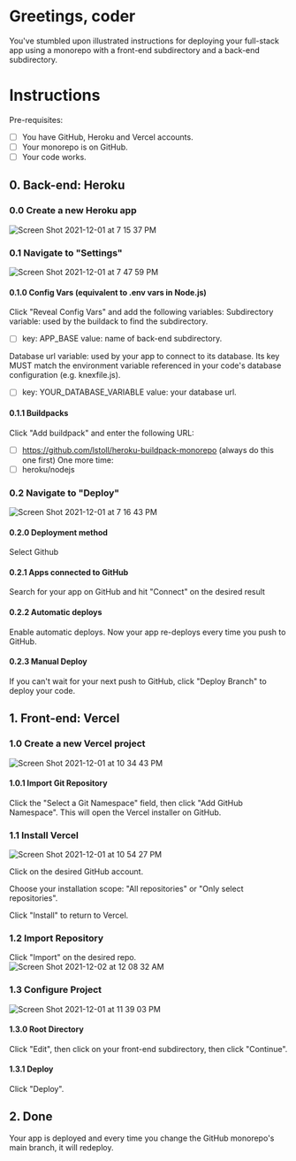 # Greetings, coder
You've stumbled upon illustrated instructions for deploying your full-stack app using a monorepo with a front-end subdirectory and a back-end subdirectory. 

# Instructions
Pre-requisites:
  - [ ] You have GitHub, Heroku and Vercel accounts.
  - [ ] Your monorepo is on GitHub.
  - [ ] Your code works.

## 0. Back-end: Heroku
### 0.0 Create a new Heroku app
![Screen Shot 2021-12-01 at 7 15 37 PM](https://user-images.githubusercontent.com/86169488/144366937-3a8b42b4-84e3-4f65-8ba9-0583310b3f7a.png)

### 0.1 Navigate to "Settings"
![Screen Shot 2021-12-01 at 7 47 59 PM](https://user-images.githubusercontent.com/86169488/144367001-d130726f-d71c-47f0-a9fd-d5e4e0f8ceab.png)

#### 0.1.0 Config Vars (equivalent to .env vars in Node.js)
Click "Reveal Config Vars" and add the following variables:
  Subdirectory variable: used by the buildack to find the subdirectory.
  - [ ] key: APP_BASE value: name of back-end subdirectory.

  Database url variable: used by your app to connect to its database. Its key MUST match the environment variable referenced in your code's database configuration (e.g. knexfile.js).
  - [ ] key: YOUR_DATABASE_VARIABLE value: your database url.

#### 0.1.1 Buildpacks
Click "Add buildpack" and enter the following URL:
 - [ ] https://github.com/lstoll/heroku-buildpack-monorepo (always do this one first)
One more time:
 - [ ] heroku/nodejs

### 0.2 Navigate to "Deploy"
![Screen Shot 2021-12-01 at 7 16 43 PM](https://user-images.githubusercontent.com/86169488/144367034-f47b248d-c1a5-4765-a9e1-642dfc4841eb.png)

#### 0.2.0 Deployment method
Select Github
#### 0.2.1 Apps connected to GitHub
Search for your app on GitHub and hit "Connect" on the desired result
#### 0.2.2 Automatic deploys
Enable automatic deploys. Now your app re-deploys every time you push to GitHub.
#### 0.2.3 Manual Deploy
If you can't wait for your next push to GitHub, click "Deploy Branch" to deploy your code.

## 1. Front-end: Vercel
### 1.0 Create a new Vercel project
![Screen Shot 2021-12-01 at 10 34 43 PM](https://user-images.githubusercontent.com/86169488/144367098-4e5e0048-aad1-4937-b4d4-3a125be4a1d7.png)

#### 1.0.1 Import Git Repository
Click the "Select a Git Namespace" field, then click "Add GitHub Namespace". This will open the Vercel installer on GitHub.

### 1.1 Install Vercel
![Screen Shot 2021-12-01 at 10 54 27 PM](https://user-images.githubusercontent.com/86169488/144367159-a4e592bf-3a41-48c7-9519-c6e83295461a.png)

Click on the desired GitHub account.

Choose your installation scope: "All repositories" or "Only select repositories".

Click "Install" to return to Vercel.

### 1.2 Import Repository
Click "Import" on the desired repo.
![Screen Shot 2021-12-02 at 12 08 32 AM](https://user-images.githubusercontent.com/86169488/144367354-e85b7f75-7813-4be2-91c5-cc11aba668a1.png)

### 1.3 Configure Project
![Screen Shot 2021-12-01 at 11 39 03 PM](https://user-images.githubusercontent.com/86169488/144367377-1e00ec92-fed1-43e1-82a6-173f335fc034.png)

#### 1.3.0 Root Directory
Click "Edit", then click on your front-end subdirectory, then click "Continue".
#### 1.3.1 Deploy
Click "Deploy".

 ## 2. Done
Your app is deployed and every time you change the GitHub monorepo's main branch, it will redeploy.
